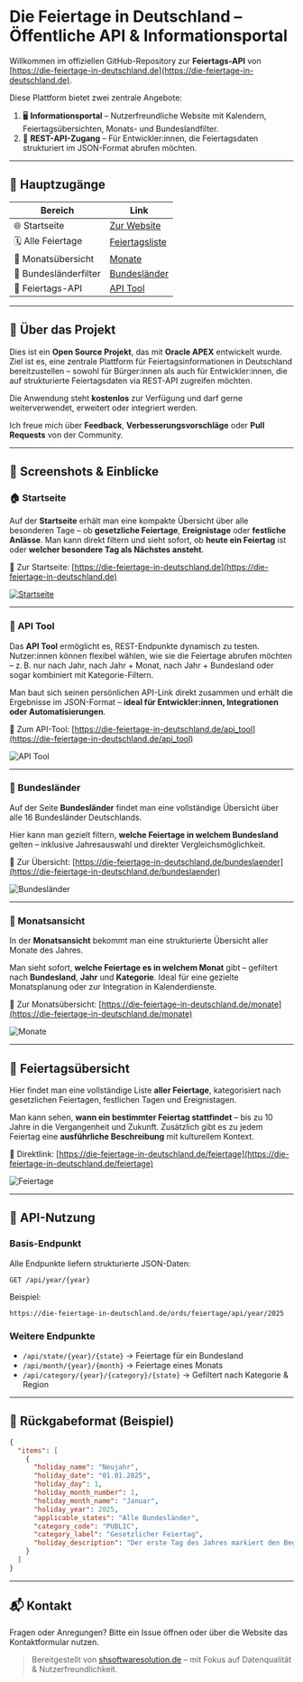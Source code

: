 
# Die Feiertage in Deutschland – Öffentliche API & Informationsportal

Willkommen im offiziellen GitHub-Repository zur **Feiertags-API** von [https://die-feiertage-in-deutschland.de](https://die-feiertage-in-deutschland.de).

Diese Plattform bietet zwei zentrale Angebote:

1. 🖥 **Informationsportal** – Nutzerfreundliche Website mit Kalendern, Feiertagsübersichten, Monats- und Bundeslandfilter.
2. 🔌 **REST-API-Zugang** – Für Entwickler:innen, die Feiertagsdaten strukturiert im JSON-Format abrufen möchten.

---

## 🔗 Hauptzugänge

| Bereich                  | Link                                                                 |
|--------------------------|----------------------------------------------------------------------|
| 🌐 Startseite            | [Zur Website](https://die-feiertage-in-deutschland.de)               |
| 🗓 Alle Feiertage        | [Feiertagsliste](https://die-feiertage-in-deutschland.de/feiertage) |
| 📅 Monatsübersicht       | [Monate](https://die-feiertage-in-deutschland.de/monate)            |
| 🧭 Bundesländerfilter    | [Bundesländer](https://die-feiertage-in-deutschland.de/bundeslaender)|
| 📡 Feiertags-API         | [API Tool](https://die-feiertage-in-deutschland.de/api_tool)        |

---

## 🧠 Über das Projekt

Dies ist ein **Open Source Projekt**, das mit **Oracle APEX** entwickelt wurde. Ziel ist es, eine zentrale Plattform für Feiertagsinformationen in Deutschland bereitzustellen – sowohl für Bürger:innen als auch für Entwickler:innen, die auf strukturierte Feiertagsdaten via REST-API zugreifen möchten.

Die Anwendung steht **kostenlos** zur Verfügung und darf gerne weiterverwendet, erweitert oder integriert werden. 

Ich freue mich über **Feedback**, **Verbesserungsvorschläge** oder **Pull Requests** von der Community.

---

## 📸 Screenshots & Einblicke

### 🏠 Startseite
Auf der **Startseite** erhält man eine kompakte Übersicht über alle besonderen Tage – ob **gesetzliche Feiertage**, **Ereignistage** oder **festliche Anlässe**. Man kann direkt filtern und sieht sofort, ob **heute ein Feiertag** ist oder **welcher besondere Tag als Nächstes ansteht**.

🔗 Zur Startseite: [https://die-feiertage-in-deutschland.de](https://die-feiertage-in-deutschland.de)

[![Startseite](https://prod-apache.shsoftwaresolution.de/public_website_data/data/feiertage/app_image/startseite.avif)](https://die-feiertage-in-deutschland.de)

---

### 📡 API Tool
Das **API Tool** ermöglicht es, REST-Endpunkte dynamisch zu testen. Nutzer:innen können flexibel wählen, wie sie die Feiertage abrufen möchten – z. B. nur nach Jahr, nach Jahr + Monat, nach Jahr + Bundesland oder sogar kombiniert mit Kategorie-Filtern.

Man baut sich seinen persönlichen API-Link direkt zusammen und erhält die Ergebnisse im JSON-Format – **ideal für Entwickler:innen, Integrationen oder Automatisierungen**.

🔗 Zum API-Tool: [https://die-feiertage-in-deutschland.de/api_tool](https://die-feiertage-in-deutschland.de/api_tool)

![API Tool](https://prod-apache.shsoftwaresolution.de/public_website_data/data/feiertage/app_image/api.avif)


---

### 🧭 Bundesländer
Auf der Seite **Bundesländer** findet man eine vollständige Übersicht über alle 16 Bundesländer Deutschlands.

Hier kann man gezielt filtern, **welche Feiertage in welchem Bundesland** gelten – inklusive Jahresauswahl und direkter Vergleichsmöglichkeit.

🔗 Zur Übersicht: [https://die-feiertage-in-deutschland.de/bundeslaender](https://die-feiertage-in-deutschland.de/bundeslaender)

![Bundesländer](https://prod-apache.shsoftwaresolution.de/public_website_data/data/feiertage/app_image/bundeslaender.avif)

---

### 📅 Monatsansicht
In der **Monatsansicht** bekommt man eine strukturierte Übersicht aller Monate des Jahres. 

Man sieht sofort, **welche Feiertage es in welchem Monat** gibt – gefiltert nach **Bundesland**, **Jahr** und **Kategorie**. Ideal für eine gezielte Monatsplanung oder zur Integration in Kalenderdienste.

🔗 Zur Monatsübersicht: [https://die-feiertage-in-deutschland.de/monate](https://die-feiertage-in-deutschland.de/monate)

![Monate](https://prod-apache.shsoftwaresolution.de/public_website_data/data/feiertage/app_image/monate.avif)


---

## 🎉 Feiertagsübersicht
Hier findet man eine vollständige Liste **aller Feiertage**, kategorisiert nach gesetzlichen Feiertagen, festlichen Tagen und Ereignistagen.

Man kann sehen, **wann ein bestimmter Feiertag stattfindet** – bis zu 10 Jahre in die Vergangenheit und Zukunft. Zusätzlich gibt es zu jedem Feiertag eine **ausführliche Beschreibung** mit kulturellem Kontext.

🔗 Direktlink: [https://die-feiertage-in-deutschland.de/feiertage](https://die-feiertage-in-deutschland.de/feiertage)

![Feiertage](https://prod-apache.shsoftwaresolution.de/public_website_data/data/feiertage/app_image/feiertage.avif)

---

## 🔌 API-Nutzung

### Basis-Endpunkt

Alle Endpunkte liefern strukturierte JSON-Daten:

```
GET /api/year/{year}
```

Beispiel:
```
https://die-feiertage-in-deutschland.de/ords/feiertage/api/year/2025
```

### Weitere Endpunkte

- `/api/state/{year}/{state}` → Feiertage für ein Bundesland
- `/api/month/{year}/{month}` → Feiertage eines Monats
- `/api/category/{year}/{category}/{state}` → Gefiltert nach Kategorie & Region

---

## 📂 Rückgabeformat (Beispiel)

```json
{
  "items": [
    {
      "holiday_name": "Neujahr",
      "holiday_date": "01.01.2025",
      "holiday_day": 1,
      "holiday_month_number": 1,
      "holiday_month_name": "Januar",
      "holiday_year": 2025,
      "applicable_states": "Alle Bundesländer",
      "category_code": "PUBLIC",
      "category_label": "Gesetzlicher Feiertag",
      "holiday_description": "Der erste Tag des Jahres markiert den Beginn eines neuen Kalenderjahres..."
    }
  ]
}
```

---

## 📬 Kontakt

Fragen oder Anregungen? Bitte ein Issue öffnen oder über die Website das Kontaktformular nutzen.

> Bereitgestellt von [shsoftwaresolution.de](https://shsoftwaresolution.de) – mit Fokus auf Datenqualität & Nutzerfreundlichkeit.
